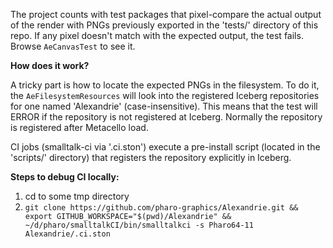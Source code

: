 The project counts with test packages that pixel-compare the actual output of the render with PNGs previously exported in the 'tests/' directory of this repo. 
If any pixel doesn't match with the expected output, the test fails. Browse `AeCanvasTest` to see it. 

**How does it work?**

A tricky part is how to locate the expected PNGs in the filesystem. To do it, the `AeFilesystemResources` will look into the registered Iceberg repositories for one named 'Alexandrie' (case-insensitive). This means that the test will ERROR if the repository is not registered at Iceberg. Normally the repository is registered after Metacello load. 

CI jobs (smalltalk-ci via '.ci.ston') execute a pre-install script (located in the 'scripts/' directory) that registers the repository explicitly in Iceberg.

**Steps to debug CI locally:**

1. cd to some tmp directory
2. `git clone https://github.com/pharo-graphics/Alexandrie.git && export GITHUB_WORKSPACE="$(pwd)/Alexandrie" && ~/d/pharo/smalltalkCI/bin/smalltalkci -s Pharo64-11 Alexandrie/.ci.ston`
